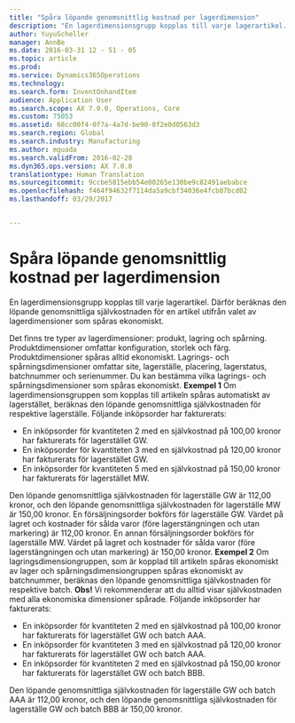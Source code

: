 ```yaml
---
title: "Spåra löpande genomsnittlig kostnad per lagerdimension"
description: "En lagerdimensionsgrupp kopplas till varje lagerartikel. Därför beräknas den löpande genomsnittliga självkostnaden för en artikel utifrån valet av lagerdimensioner som spåras ekonomiskt."
author: YuyuScheller
manager: AnnBe
ms.date: 2016-03-31 12 - 51 - 05
ms.topic: article
ms.prod: 
ms.service: Dynamics365Operations
ms.technology: 
ms.search.form: InventOnhandItem
audience: Application User
ms.search.scope: AX 7.0.0, Operations, Core
ms.custom: 75053
ms.assetid: 68cc00f4-0f7a-4a7d-be90-8f2e0d0563d3
ms.search.region: Global
ms.search.industry: Manufacturing
ms.author: mguada
ms.search.validFrom: 2016-02-28
ms.dyn365.ops.version: AX 7.0.0
translationtype: Human Translation
ms.sourcegitcommit: 9ccbe5815ebb54e00265e130be9c82491aebabce
ms.openlocfilehash: f464f94632f7114da5a9cbf34036e4fcb87bcd02
ms.lasthandoff: 03/29/2017


---
```


# <a name="tracking-running-average-cost-per-inventory-dimension"></a>Spåra löpande genomsnittlig kostnad per lagerdimension

En lagerdimensionsgrupp kopplas till varje lagerartikel. Därför beräknas den löpande genomsnittliga självkostnaden för en artikel utifrån valet av lagerdimensioner som spåras ekonomiskt.

Det finns tre typer av lagerdimensioner: produkt, lagring och spårning. Produktdimensioner omfattar konfiguration, storlek och färg. Produktdimensioner spåras alltid ekonomiskt. Lagrings- och spårningsdimensioner omfattar site, lagerställe, placering, lagerstatus, batchnummer och serienummer. Du kan bestämma vilka lagrings- och spårningsdimensioner som spåras ekonomiskt. **Exempel 1** Om lagerdimensionsgruppen som kopplas till artikeln spåras automatiskt av lagerstället, beräknas den löpande genomsnittliga självkostnaden för respektive lagerställe. Följande inköpsorder har fakturerats:

-   En inköpsorder för kvantiteten 2 med en självkostnad på 100,00 kronor har fakturerats för lagerstället GW.
-   En inköpsorder för kvantiteten 3 med en självkostnad på 120,00 kronor har fakturerats för lagerstället GW.
-   En inköpsorder för kvantiteten 5 med en självkostnad på 150,00 kronor har fakturerats för lagerstället MW.

Den löpande genomsnittliga självkostnaden för lagerställe GW är 112,00 kronor, och den löpande genomsnittliga självkostnaden för lagerställe MW är 150,00 kronor. En försäljningsorder bokförs för lagerställe GW. Värdet på lagret och kostnader för sålda varor (före lagerstängningen och utan markering) är 112,00 kronor. En annan försäljningsorder bokförs för lagerställe MW. Värdet på lagret och kostnader för sålda varor (före lagerstängningen och utan markering) är 150,00 kronor. **Exempel 2** Om lagringsdimensiongruppen, som är kopplad till artikeln spåras ekonomiskt av lager och spårningsdimensiongruppen spåras ekonomiskt av batchnummer, beräknas den löpande genomsnittliga självkostnaden för respektive batch. **Obs!** Vi rekommenderar att du alltid visar självkostnaden med alla ekonomiska dimensioner spårade. Följande inköpsorder har fakturerats:

-   En inköpsorder för kvantiteten 2 med en självkostnad på 100,00 kronor har fakturerats för lagerstället GW och batch AAA.
-   En inköpsorder för kvantiteten 3 med en självkostnad på 120,00 kronor har fakturerats för lagerstället GW och batch AAA.
-   En inköpsorder för kvantiteten 2 med en självkostnad på 150,00 kronor har fakturerats för lagerstället GW och batch BBB.

Den löpande genomsnittliga självkostnaden för lagerställe GW och batch AAA är 112,00 kronor, och den löpande genomsnittliga självkostnaden för lagerställe GW och batch BBB är 150,00 kronor.


